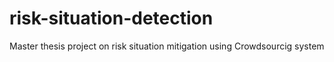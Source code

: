 # risk-situation-detection

Master thesis project on risk situation mitigation using Crowdsourcig system

